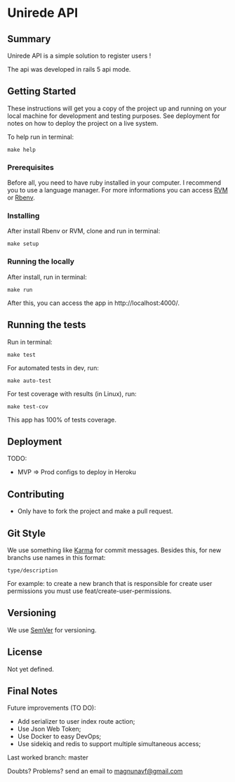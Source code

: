 # Unirede API

## Summary
Unirede API is a simple solution to register users !

The api was developed in  rails 5 api mode.

## Getting Started

These instructions will get you a copy of the project up and running on your local machine for development and testing purposes. See deployment for notes on how to deploy the project on a live system.

To help run in terminal:
```
make help
```

### Prerequisites

Before all, you need to have ruby installed in your computer.
I recommend you to use a language manager.
For more informations you can access [RVM](https://rvm.io/) or [Rbenv](https://github.com/rbenv/rbenv).

### Installing

After install Rbenv or RVM, clone and run in terminal:
```
make setup
```

### Running the locally

After install, run in terminal:
```
make run
```
After this, you can access the app in http://localhost:4000/.

## Running the tests

Run in terminal:
```
make test
```

For automated tests in dev, run:
```
make auto-test
```

For test coverage with results (in Linux), run:
```
make test-cov
```
This app has 100% of tests coverage.

## Deployment

TODO:
* MVP => Prod configs to deploy in Heroku

## Contributing

* Only have to fork the project and make a pull request.

## Git Style

We use something like [Karma](http://karma-runner.github.io/1.0/dev/git-commit-msg.html) for commit messages.
Besides this, for new branchs use names in this format:
```
type/description
```
For example: to create a new branch that is responsible for create user permissions you must use feat/create-user-permissions.

## Versioning

We use [SemVer](http://semver.org/) for versioning.

## License

Not yet defined.

## Final Notes
Future improvements (TO DO):
* Add serializer to user index route action;
* Use Json Web Token;
* Use Docker to easy DevOps;
* Use sidekiq and redis to support multiple simultaneous access;

Last worked branch: master

Doubts? Problems? send an email to magnunavf@gmail.com